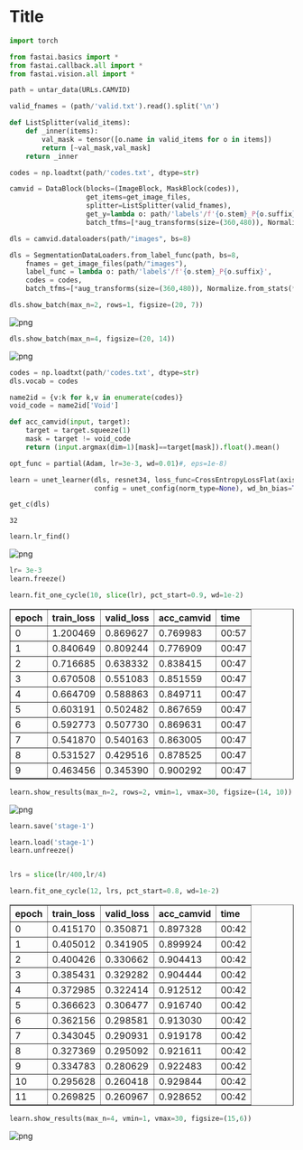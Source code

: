 # Title



```python
import torch
```

```python
from fastai.basics import *
from fastai.callback.all import *
from fastai.vision.all import *
```

```python
path = untar_data(URLs.CAMVID)
```

```python
valid_fnames = (path/'valid.txt').read().split('\n')
```

```python
def ListSplitter(valid_items):
    def _inner(items):
        val_mask = tensor([o.name in valid_items for o in items])
        return [~val_mask,val_mask]
    return _inner
```

```python
codes = np.loadtxt(path/'codes.txt', dtype=str)
```

```python
camvid = DataBlock(blocks=(ImageBlock, MaskBlock(codes)),
                   get_items=get_image_files,
                   splitter=ListSplitter(valid_fnames),
                   get_y=lambda o: path/'labels'/f'{o.stem}_P{o.suffix}',
                   batch_tfms=[*aug_transforms(size=(360,480)), Normalize.from_stats(*imagenet_stats)])

dls = camvid.dataloaders(path/"images", bs=8)
```

```python
dls = SegmentationDataLoaders.from_label_func(path, bs=8,
    fnames = get_image_files(path/"images"), 
    label_func = lambda o: path/'labels'/f'{o.stem}_P{o.suffix}',                                     
    codes = codes,                         
    batch_tfms=[*aug_transforms(size=(360,480)), Normalize.from_stats(*imagenet_stats)])
```

```python
dls.show_batch(max_n=2, rows=1, figsize=(20, 7))
```


![png](output_9_0.png)


```python
dls.show_batch(max_n=4, figsize=(20, 14))
```


![png](output_10_0.png)


```python
codes = np.loadtxt(path/'codes.txt', dtype=str)
dls.vocab = codes
```

```python
name2id = {v:k for k,v in enumerate(codes)}
void_code = name2id['Void']

def acc_camvid(input, target):
    target = target.squeeze(1)
    mask = target != void_code
    return (input.argmax(dim=1)[mask]==target[mask]).float().mean()
```

```python
opt_func = partial(Adam, lr=3e-3, wd=0.01)#, eps=1e-8)

learn = unet_learner(dls, resnet34, loss_func=CrossEntropyLossFlat(axis=1), opt_func=opt_func, path=path, metrics=acc_camvid,
                     config = unet_config(norm_type=None), wd_bn_bias=True)
```

```python
get_c(dls)
```




    32



```python
learn.lr_find()
```






![png](output_15_1.png)


```python
lr= 3e-3
learn.freeze()
```

```python
learn.fit_one_cycle(10, slice(lr), pct_start=0.9, wd=1e-2)
```


<table border="1" class="dataframe">
  <thead>
    <tr style="text-align: left;">
      <th>epoch</th>
      <th>train_loss</th>
      <th>valid_loss</th>
      <th>acc_camvid</th>
      <th>time</th>
    </tr>
  </thead>
  <tbody>
    <tr>
      <td>0</td>
      <td>1.200469</td>
      <td>0.869627</td>
      <td>0.769983</td>
      <td>00:57</td>
    </tr>
    <tr>
      <td>1</td>
      <td>0.840649</td>
      <td>0.809244</td>
      <td>0.776909</td>
      <td>00:47</td>
    </tr>
    <tr>
      <td>2</td>
      <td>0.716685</td>
      <td>0.638332</td>
      <td>0.838415</td>
      <td>00:47</td>
    </tr>
    <tr>
      <td>3</td>
      <td>0.670508</td>
      <td>0.551083</td>
      <td>0.851559</td>
      <td>00:47</td>
    </tr>
    <tr>
      <td>4</td>
      <td>0.664709</td>
      <td>0.588863</td>
      <td>0.849711</td>
      <td>00:47</td>
    </tr>
    <tr>
      <td>5</td>
      <td>0.603191</td>
      <td>0.502482</td>
      <td>0.867659</td>
      <td>00:47</td>
    </tr>
    <tr>
      <td>6</td>
      <td>0.592773</td>
      <td>0.507730</td>
      <td>0.869631</td>
      <td>00:47</td>
    </tr>
    <tr>
      <td>7</td>
      <td>0.541870</td>
      <td>0.540163</td>
      <td>0.863005</td>
      <td>00:47</td>
    </tr>
    <tr>
      <td>8</td>
      <td>0.531527</td>
      <td>0.429516</td>
      <td>0.878525</td>
      <td>00:47</td>
    </tr>
    <tr>
      <td>9</td>
      <td>0.463456</td>
      <td>0.345390</td>
      <td>0.900292</td>
      <td>00:47</td>
    </tr>
  </tbody>
</table>


```python
learn.show_results(max_n=2, rows=2, vmin=1, vmax=30, figsize=(14, 10))
```






![png](output_18_1.png)


```python
learn.save('stage-1')
```

```python
learn.load('stage-1')
learn.unfreeze()
```

```python

```

```python
lrs = slice(lr/400,lr/4)
```

```python
learn.fit_one_cycle(12, lrs, pct_start=0.8, wd=1e-2)
```


<table border="1" class="dataframe">
  <thead>
    <tr style="text-align: left;">
      <th>epoch</th>
      <th>train_loss</th>
      <th>valid_loss</th>
      <th>acc_camvid</th>
      <th>time</th>
    </tr>
  </thead>
  <tbody>
    <tr>
      <td>0</td>
      <td>0.415170</td>
      <td>0.350871</td>
      <td>0.897328</td>
      <td>00:42</td>
    </tr>
    <tr>
      <td>1</td>
      <td>0.405012</td>
      <td>0.341905</td>
      <td>0.899924</td>
      <td>00:42</td>
    </tr>
    <tr>
      <td>2</td>
      <td>0.400426</td>
      <td>0.330662</td>
      <td>0.904413</td>
      <td>00:42</td>
    </tr>
    <tr>
      <td>3</td>
      <td>0.385431</td>
      <td>0.329282</td>
      <td>0.904444</td>
      <td>00:42</td>
    </tr>
    <tr>
      <td>4</td>
      <td>0.372985</td>
      <td>0.322414</td>
      <td>0.912512</td>
      <td>00:42</td>
    </tr>
    <tr>
      <td>5</td>
      <td>0.366623</td>
      <td>0.306477</td>
      <td>0.916740</td>
      <td>00:42</td>
    </tr>
    <tr>
      <td>6</td>
      <td>0.362156</td>
      <td>0.298581</td>
      <td>0.913030</td>
      <td>00:42</td>
    </tr>
    <tr>
      <td>7</td>
      <td>0.343045</td>
      <td>0.290931</td>
      <td>0.919178</td>
      <td>00:42</td>
    </tr>
    <tr>
      <td>8</td>
      <td>0.327369</td>
      <td>0.295092</td>
      <td>0.921611</td>
      <td>00:42</td>
    </tr>
    <tr>
      <td>9</td>
      <td>0.334783</td>
      <td>0.280629</td>
      <td>0.922483</td>
      <td>00:42</td>
    </tr>
    <tr>
      <td>10</td>
      <td>0.295628</td>
      <td>0.260418</td>
      <td>0.929844</td>
      <td>00:42</td>
    </tr>
    <tr>
      <td>11</td>
      <td>0.269825</td>
      <td>0.260967</td>
      <td>0.928652</td>
      <td>00:42</td>
    </tr>
  </tbody>
</table>


```python
learn.show_results(max_n=4, vmin=1, vmax=30, figsize=(15,6))
```






![png](output_24_1.png)

